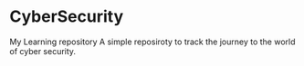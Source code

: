 # CyberSecurity
My Learning repository
   A simple reposiroty to track the journey to the world of cyber security.
